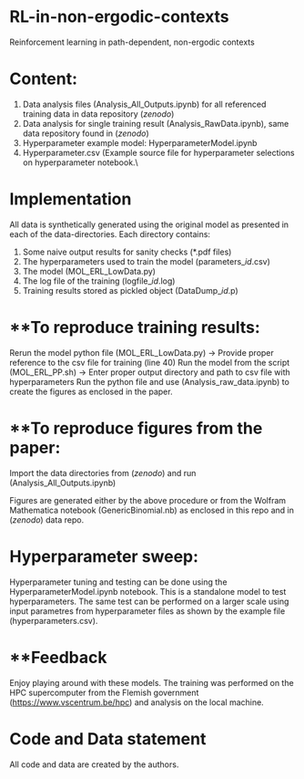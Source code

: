 # RL-in-non-ergodic-contexts
Reinforcement learning in path-dependent, non-ergodic contexts

# Content:
1. Data analysis files (Analysis_All_Outputs.ipynb) for all referenced training data in data repository (*zenodo*)
2. Data analysis for single training result (Analysis_RawData.ipynb), same data repository found in (*zenodo*)
3. Hyperparameter example model: HyperparameterModel.ipynb
4. Hyperparameter.csv (Example source file for hyperparameter selections on hyperparameter notebook.\

# Implementation
All data is synthetically generated using the original model as presented in each of the data-directories.
Each directory contains:
1. Some naive output results for sanity checks (*.pdf files)
2. The hyperparameters used to train the model (parameters_$id$.csv)
3. The model (MOL_ERL_LowData.py)
4. The log file of the training (logfile_$id$.log)
5. Training results stored as pickled object (DataDump_$id$.p)

# **To reproduce training results:
Rerun the model python file (MOL_ERL_LowData.py) -> Provide proper reference to the csv file for training (line 40)
Run the model from the script (MOL_ERL_PP.sh) -> Enter proper output directory and path to csv file with hyperparameters
Run the python file and use (Analysis_raw_data.ipynb) to create the figures as enclosed in the paper.

# **To reproduce figures from the paper:
Import the data directories from (*zenodo*) and run (Analysis_All_Outputs.ipynb)

Figures are generated either by the above procedure or from the Wolfram Mathematica notebook (GenericBinomial.nb) as enclosed in this repo and in (*zenodo*) data repo.

# Hyperparameter sweep:
Hyperparameter tuning and testing can be done using the HyperparameterModel.ipynb notebook. This is a standalone model to test hyperparameters. The same test can be performed on a larger scale using input parametres from hyperparameter files as shown by the example file (hyperparameters.csv).

# **Feedback
Enjoy playing around with these models. 
The training was performed on the HPC supercomputer from the Flemish government (https://www.vscentrum.be/hpc) and analysis on the local machine.

# Code and Data statement
All code and data are created by the authors.

